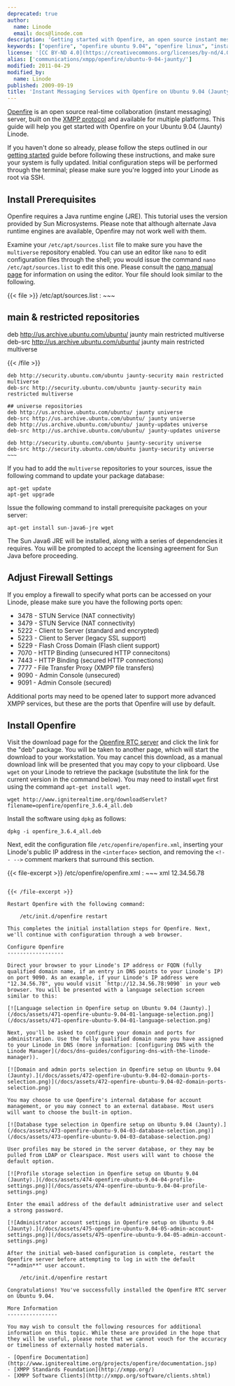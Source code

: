 ```yaml
---
deprecated: true
author:
  name: Linode
  email: docs@linode.com
description: 'Getting started with Openfire, an open source instant messaging server built on the XMPP/Jabber protocol for Ubuntu 9.04 (Jaunty).'
keywords: ["openfire", "openfire ubuntu 9.04", "openfire linux", "instant messaging", "real-time messaging", "xmpp server", "collaboration software", "chat software", "linux jabber server"]
license: '[CC BY-ND 4.0](https://creativecommons.org/licenses/by-nd/4.0)'
alias: ['communications/xmpp/openfire/ubuntu-9-04-jaunty/']
modified: 2011-04-29
modified_by:
  name: Linode
published: 2009-09-19
title: 'Instant Messaging Services with Openfire on Ubuntu 9.04 (Jaunty)'
---
```




[Openfire](http://www.igniterealtime.org/projects/openfire/) is an open source real-time collaboration (instant messaging) server, built on the [XMPP protocol](http://en.wikipedia.org/wiki/Extensible_Messaging_and_Presence_Protocol) and available for multiple platforms. This guide will help you get started with Openfire on your Ubuntu 9.04 (Jaunty) Linode.

If you haven't done so already, please follow the steps outlined in our [getting started](/docs/getting-started/) guide before following these instructions, and make sure your system is fully updated. Initial configuration steps will be performed through the terminal; please make sure you're logged into your Linode as root via SSH.

Install Prerequisites
---------------------

Openfire requires a Java runtime engine (JRE). This tutorial uses the version provided by Sun Microsystems. Please note that although alternate Java runtime engines are available, Openfire may not work well with them.

Examine your `/etc/apt/sources.list` file to make sure you have the `multiverse` repository enabled. You can use an editor like `nano` to edit configuration files through the shell; you would issue the command `nano /etc/apt/sources.list` to edit this one. Please consult the [nano manual page](http://www.nano-editor.org/dist/v1.2/nano.1.html) for information on using the editor. Your file should look similar to the following.

{{< file >}}
/etc/apt/sources.list
:   ~~~
## main & restricted repositories
deb http://us.archive.ubuntu.com/ubuntu/ jaunty main restricted multiverse
deb-src http://us.archive.ubuntu.com/ubuntu/ jaunty main restricted multiverse

{{< /file >}}

    deb http://security.ubuntu.com/ubuntu jaunty-security main restricted multiverse
    deb-src http://security.ubuntu.com/ubuntu jaunty-security main restricted multiverse

    ## universe repositories
    deb http://us.archive.ubuntu.com/ubuntu/ jaunty universe
    deb-src http://us.archive.ubuntu.com/ubuntu/ jaunty universe
    deb http://us.archive.ubuntu.com/ubuntu/ jaunty-updates universe
    deb-src http://us.archive.ubuntu.com/ubuntu/ jaunty-updates universe

    deb http://security.ubuntu.com/ubuntu jaunty-security universe
    deb-src http://security.ubuntu.com/ubuntu jaunty-security universe
    ~~~

If you had to add the `multiverse` repositories to your sources, issue the following command to update your package database:

    apt-get update
    apt-get upgrade

Issue the following command to install prerequisite packages on your server:

    apt-get install sun-java6-jre wget

The Sun Java6 JRE will be installed, along with a series of dependencies it requires. You will be prompted to accept the licensing agreement for Sun Java before proceeding.

Adjust Firewall Settings
------------------------

If you employ a firewall to specify what ports can be accessed on your Linode, please make sure you have the following ports open:

-   3478 - STUN Service (NAT connectivity)
-   3479 - STUN Service (NAT connectivity)
-   5222 - Client to Server (standard and encrypted)
-   5223 - Client to Server (legacy SSL support)
-   5229 - Flash Cross Domain (Flash client support)
-   7070 - HTTP Binding (unsecured HTTP connecitons)
-   7443 - HTTP Binding (secured HTTP connections)
-   7777 - File Transfer Proxy (XMPP file transfers)
-   9090 - Admin Console (unsecured)
-   9091 - Admin Console (secured)

Additional ports may need to be opened later to support more advanced XMPP services, but these are the ports that Openfire will use by default.

Install Openfire
----------------

Visit the download page for the [Openfire RTC server](http://www.igniterealtime.org/downloads/index.jsp#openfire) and click the link for the "deb" package. You will be taken to another page, which will start the download to your workstation. You may cancel this download, as a manual download link will be presented that you may copy to your clipboard. Use `wget` on your Linode to retrieve the package (substitute the link for the current version in the command below). You may need to install `wget` first using the command `apt-get install wget`.

    wget http://www.igniterealtime.org/downloadServlet?filename=openfire/openfire_3.6.4_all.deb 

Install the software using `dpkg` as follows:

    dpkg -i openfire_3.6.4_all.deb 

Next, edit the configuration file `/etc/openfire/openfire.xml`, inserting your Linode's public IP address in the `<interface>` section, and removing the `<!-- -->` comment markers that surround this section.

{{< file-excerpt >}}
/etc/openfire/openfire.xml
:   ~~~ xml
<interface>12.34.56.78</interface>
~~~

{{< /file-excerpt >}}

Restart Openfire with the following command:

    /etc/init.d/openfire restart 

This completes the initial installation steps for Openfire. Next, we'll continue with configuration through a web browser.

Configure Openfire
------------------

Direct your browser to your Linode's IP address or FQDN (fully qualified domain name, if an entry in DNS points to your Linode's IP) on port 9090. As an example, if your Linode's IP address were "12.34.56.78", you would visit `http://12.34.56.78:9090` in your web browser. You will be presented with a language selection screen similar to this:

[![Language selection in Openfire setup on Ubuntu 9.04 (Jaunty).](/docs/assets/471-openfire-ubuntu-9.04-01-language-selection.png)](/docs/assets/471-openfire-ubuntu-9.04-01-language-selection.png)

Next, you'll be asked to configure your domain and ports for administration. Use the fully qualified domain name you have assigned to your Linode in DNS (more information: [configuring DNS with the Linode Manager](/docs/dns-guides/configuring-dns-with-the-linode-manager)).

[![Domain and admin ports selection in Openfire setup on Ubuntu 9.04 (Jaunty).](/docs/assets/472-openfire-ubuntu-9.04-02-domain-ports-selection.png)](/docs/assets/472-openfire-ubuntu-9.04-02-domain-ports-selection.png)

You may choose to use Openfire's internal database for account management, or you may connect to an external database. Most users will want to choose the built-in option.

[![Database type selection in Openfire setup on Ubuntu 9.04 (Jaunty).](/docs/assets/473-openfire-ubuntu-9.04-03-database-selection.png)](/docs/assets/473-openfire-ubuntu-9.04-03-database-selection.png)

User profiles may be stored in the server database, or they may be pulled from LDAP or Clearspace. Most users will want to choose the default option.

[![Profile storage selection in Openfire setup on Ubuntu 9.04 (Jaunty).](/docs/assets/474-openfire-ubuntu-9.04-04-profile-settings.png)](/docs/assets/474-openfire-ubuntu-9.04-04-profile-settings.png)

Enter the email address of the default administrative user and select a strong password.

[![Administrator account settings in Openfire setup on Ubuntu 9.04 (Jaunty).](/docs/assets/475-openfire-ubuntu-9.04-05-admin-account-settings.png)](/docs/assets/475-openfire-ubuntu-9.04-05-admin-account-settings.png)

After the initial web-based configuration is complete, restart the Openfire server before attempting to log in with the default "**admin**" user account.

    /etc/init.d/openfire restart

Congratulations! You've successfully installed the Openfire RTC server on Ubuntu 9.04.

More Information
----------------

You may wish to consult the following resources for additional information on this topic. While these are provided in the hope that they will be useful, please note that we cannot vouch for the accuracy or timeliness of externally hosted materials.

- [Openfire Documentation](http://www.igniterealtime.org/projects/openfire/documentation.jsp)
- [XMPP Standards Foundation](http://xmpp.org/)
- [XMPP Software Clients](http://xmpp.org/software/clients.shtml)



